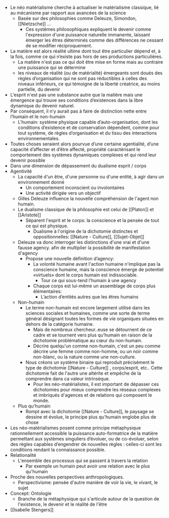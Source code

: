 - Le néo matérialisme cherche à actualiser le matérialisme classique, lié au mécanisme par rapport aux avancées de la science
	- Basée sur des philosophies comme Deleuze, Simondon, [[Nietzsche]] ...
		- Ces systèmes philosophiques expliquent le devenir comme l'expression d'une puissance naturelle immanente, laissant émerger les êtres déterminés comme des différences ne cessant de se modifier réciproquement.
- La matière est alors réalité ultime dont tout être particulier dépend et, à la fois, comme ce qui n’existe pas hors de ses productions particulières.
	- La matière n'est pas ce qui doit être mise en forme mais au contraire une puissance qui se détermine
	- les niveaux de réalité (ou de matérialité) émergeants sont doués des règles d’organisation qui ne sont pas réductibles à celles des niveaux inférieurs, ce qui témoigne de la liberté créatrice, au moins partielle, du devenir
- L'esprit n'est pas une substance autre que la matière mais une émergence qui trouve ses conditions d’existences dans la libre dynamique du
  devenir naturel.
- Par conséquent, il n’y aurait pas à faire de distinction nette entre l’humain et le non-humain
	- L'humain: système physique capable d’auto-organisation, dont les conditions d’existence et de conservation dépendent, comme pour tout système, de règles d’organisation et du tissu des interactions environnementales.
- Toutes choses seraient alors pourvue d’une certaine agentialité, d’une capacité d’affecter et d’être affecté, propriété caractérisant le comportement des systèmes dynamiques complexes et qui rend leur devenir possible
- Dans une dimension de dépassement du dualisme esprit / corps
- Agentivité
	- La capacité d'un être, d'une personne ou d'une entité, à agir dans un environnement donné
		- Un comportement inconscient ou involontaires
		- Une activité dirigée vers un objectif
	- Gilles Deleuze influence la nouvelle compréhension de l'agent non humain.
	- Le dualisme classique de la philosophie est celui de [[Platon]] et [[Aristote]]
		- Séparent l'esprit et le corps: la conscience et la pensée de tout ce qui est physique.
			- Dualisme à l'origine de la dichotomie distinctes et oppositionnelles: [[Nature - Culture]], [[Sujet-Objet]]
	- Deleuze va donc interroger les distinctions d'une vrai et d'une fausse agency. afin de multiplier la possibilité de manifestation d'agency
		- Propose une nouvelle définition d’agency:
			- La volonté humaine avant l'action humaine n'implique pas la conscience humaine, mais la conscience émerge de potentiel «virtuels» dont le corps humain est indissociable.
				- Tour ce qui sous-tend l’humain à une agency
			- Chaque corps est lui-même un assemblage de corps plus élémentaires:
				- L’action d’entités autres que les êtres humains
	- Non-humain
		- Le terme non-humain est encore largement utilisé dans les sciences sociales et humaines, comme une sorte de terme général désignant
		  toutes les formes de vie organiques situées en dehors de la catégorie humaine.
			- Mais de nombreux chercheur..euse se détournent de ce cadre et se tournent vers plus qu’humain en raison de la dichotomie problématique au cœur du non-humain.
			- Décrire quelqu'un comme non-humain, c'est un peu comme décrire une femme comme non-homme, ou un noir comme non-blanc, ou la nature comme une non-culture.
		- Nous créons un système binaire qui reproduit précisément le type de dichotomie [[Nature - Culture]] , corps/esprit, etc.. Cette dichotomie fait de l'autre une altérite et empêche de la comprendre dans ca valeur intrinsèque.
			- Pour les néo-matérialistes, il est important de dépasser ces dichotomies pour mieux comprendre les réseaux complexes et imbriqués d'agences et de relations qui composent le monde.
	- Plus qu'humain
		- Rompt avec la dichotomie [[Nature - Culture]], le paysage se dessine et évolue, le principe plus qu'humain englobe plus de chose
- Les néo-matérialismes posent comme principe métaphysique rationnellement accessible la puissance auto-formatrice de la matière permettant aux systèmes singuliers d’évoluer, ou de co-évoluer, selon des règles capables d’engendrer de nouvelles règles : celles-ci sont les conditions rendant la connaissance possible.
- Relationalité
	- L'ensemble des processus qui se passent à travers la relation
		- Par exemple un humain peut avoir une relation avec le plus qu'humain
- Proche des nouvelles perspectives anthropologiques.
	- Perspectivisme: pensée d'autre manière de voir la vie, le vivant, le sujet
- Concept: Ontologie
	- Branche de la métaphysique qui s'articule autour de la question de l'existence, le devenir et le réalité de l'être
- [[Isabelle Stengers]]